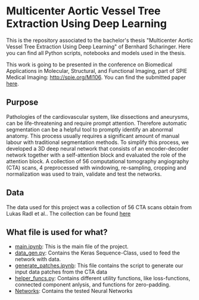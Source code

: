 # Multicenter Aortic Vessel Tree Extraction Using Deep Learning 

This is the repository associated to the bachelor's thesis "Multicenter Aortic Vessel Tree Extraction Using Deep Learning" of Bernhard Scharinger. Here you can find all Python scripts, notebooks and models used in the thesis.

This work is going to be presented in the conference on Biomedical Applications in Molecular, Structural, and Functional Imaging, part of SPIE Medical Imaging: http://spie.org/MI106. You can find the submitted paper [here](https://spie.org/medical-imaging/presentation/Multicenter-aortic-vessel-tree-extraction-using-deep-learning/12468-51).

## Purpose

Pathologies of the cardiovascular system, like dissections and aneurysms, can be life-threatening and require
prompt attention. Therefore automatic segmentation can be a helpful tool to promptly identify an abnormal
anatomy. This process usually requires a significant amount of manual labour with traditional segmentation
methods. To simplify this process, we developed a 3D deep neural network that consists of an encoder-decoder
network together with a self-attention block and evaluated the role of the attention block. A collection of 56
computational tomography angiography (CTA) scans, 4 preprocessed with windowing, re-sampling, cropping and
normalization was used to train, validate and test the networks.

## Data

The data used for this project was a collection of 56 CTA scans obtain from Lukas Radl et al.. The collection can be found [here](https://figshare.com/articles/dataset/Aortic_Vessel_Tree_AVT_CTA_Datasets_and_Segmentations/14806362)

## What file is used for what?
- [main.ipynb](/main.ipynb): This is the main file of the project.
- [data_gen.py](/data_gen.py): Contains the Keras Sequence-Class, used to feed the network with data.
- [generate_patches.ipynb](/generate_patches.ipynb): This file contains the script to generate our input data patches from the CTA data
- [helper_funcs.py](/helper_funcs.py): Contains different utility functions, like loss-functions, connected component anlysis, and functions for zero-padding.
- [Networks](/Networks/): Contains the tested Neural Networks

